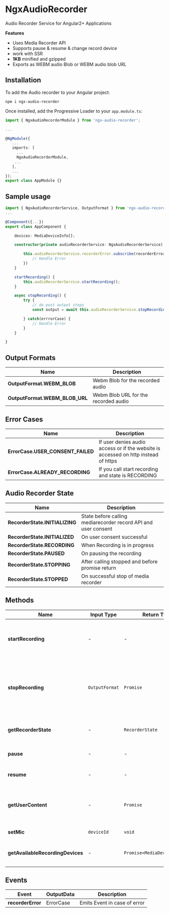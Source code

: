 # NgxAudioRecorder

Audio Recorder Service for Angular2+ Applications

**Features**

- Uses Media Recorder API
- Supports pause & resume & change record device
- work with SSR
- **1KB** minified and gzipped
- Exports as WEBM audio Blob or WEBM audio blob URL

## Installation

To add the Audio recorder to your Angular project:

```
npm i ngx-audio-recorder
```

Once installed, add the Progressive Loader to your `app.module.ts`:

```typescript
import { NgxAudioRecorderModule } from 'ngx-audio-recorder';

...

@NgModule({
   ...
   imports: [
     ...
     NgxAudioRecorderModule,
    ...
   ],
   ...
});
export class AppModule {}
```

## Sample usage

```typescript
import { NgxAudioRecorderService, OutputFormat } from 'ngx-audio-recorder';
...

@Component({...})
export class AppComponent {

    devices: MediaDeviceInfo[];

    constructor(private audioRecorderService: NgxAudioRecorderService) {

        this.audioRecorderService.recorderError.subscribe(recorderErrorCase => {
            // Handle Error
        })
    }

    startRecording() {
        this.audioRecorderService.startRecording();
    }

    async stopRecording() {
        try {
            // do post output steps
            const output = await this.audioRecorderService.stopRecording(outputFormat);

        } catch(errrorCase) {
            // Handle Error
        }
    }

}
```

## Output Formats

| Name                           | Description                          |
| ------------------------------ | ------------------------------------ |
| **OutputFormat.WEBM_BLOB**     | Webm Blob for the recorded audio     |
| **OutputFormat.WEBM_BLOB_URL** | Webm Blob URL for the recorded audio |

## Error Cases

| Name                              | Description                                                                        |
| --------------------------------- | ---------------------------------------------------------------------------------- |
| **ErrorCase.USER_CONSENT_FAILED** | If user denies audio access or if the website is accessed on http instead of https |
| **ErrorCase.ALREADY_RECORDING**   | If you call start recording and state is RECORDING                                 |

## Audio Recorder State

| Name                           | Description                                                    |
| ------------------------------ | -------------------------------------------------------------- |
| **RecorderState.INITIALIZING** | State before calling mediarecorder record API and user consent |
| **RecorderState.INITIALIZED**  | On user consent successful                                     |
| **RecorderState.RECORDING**    | When Recording is in progress                                  |
| **RecorderState.PAUSED**       | On pausing the recording                                       |
| **RecorderState.STOPPING**     | After calling stopped and before promise return                |
| **RecorderState.STOPPED**      | On successful stop of media recorder                           |

## Methods

|Name|Input Type|Return Type | Description|
|---|---|---|-----|
| **startRecording**               | -              | -                            | Gets the consent and starts recording or resumes if paused                              |
| **stopRecording**                | `OutputFormat` | `Promise`                    | If successful, output will be desired output, if rejected, `ErrorCase` will be returned |
| **getRecorderState**             | -              | `RecorderState`              | Returns the current state of recorder                                                   |
| **pause**                        | -              | -                            | Pauses the current recording                                                            |
| **resume**                       | -              | -                            | Resumes the paused recording                                                            |
| **getUserContent**               | -              | `Promise`                    | Resolves if user allows, rejects if link is not secure or user rejects                  |
| **setMic**                       | `deviceId`     | `void`                       | set mic to record                                                                       |
| **getAvailableRecordingDevices** | -              | `Promise<MediaDeviceInfo[]>` | get all Available Recording Devices                                                     |

## Events

| Event             | OutputData | Description                  |
| ----------------- | ---------- | ---------------------------- |
| **recorderError** | ErrorCase  | Emits Event in case of error |
